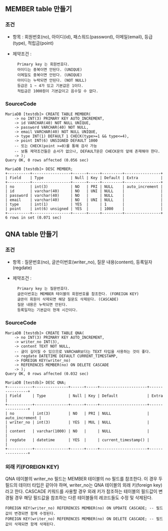 ## MEMBER table 만들기
### 조건
* 항목 : 회원번호(no), 아이디(id), 패스워드(password), 이메일(email), 등급(type), 적립금(point)
* 제약조건 : 

		Primary key 는 회원번호다.
		아이디는 중복이면 안된다. (UNIQUE) 
		이메일도 중복이면 안된다. (UNIQUE) 
		아이디는 누락되면 안된다. (NOT NULL)
		등급은 1 ~ 4가 있고 기본값은 1이다.
		적립금은 1000원이 기본값이고 음수일 수 없다.
		

### SourceCode 
```mysql
MariaDB [testdb]> CREATE TABLE MEMBER(
    -> no INT(3) PRIMARY KEY AUTO_INCREMENT,
    -> id VARCHAR(40) NOT NULL UNIQUE,
    -> password VARCHAR(40) NOT NULL,
    -> email VARCHAR(40) NOT NULL UNIQUE,
    -> type INT(1) DEFAULT 1 CHECK(type>=1 && type<=4),
    -> point INT(6) UNSIGNED DEFAULT 1000
    -- 또는 CHECK(point >=0)를 통해 검사 가능
    -- 보통 제약조건들은 순서가 없으나, DEFAULT문은 CHECK문의 앞에 존재해야 한다.
    -> );
Query OK, 0 rows affected (0.056 sec)

MariaDB [testdb]> DESC MEMBER;
+----------+-----------------+------+-----+---------+----------------+
| Field    | Type            | Null | Key | Default | Extra          |
+----------+-----------------+------+-----+---------+----------------+
| no       | int(3)          | NO   | PRI | NULL    | auto_increment |
| id       | varchar(40)     | NO   | UNI | NULL    |                |
| password | varchar(40)     | NO   |     | NULL    |                |
| email    | varchar(40)     | NO   | UNI | NULL    |                |
| type     | int(1)          | YES  |     | 1       |                |
| point    | int(6) unsigned | YES  |     | 1000    |                |
+----------+-----------------+------+-----+---------+----------------+
6 rows in set (0.071 sec)
```


## QNA table 만들기
### 조건

* 항목 : 질문번호(no), 글쓴이번호(writer_no), 질문 내용(content), 등록일자(regdate)

* 제약조건 : 

		Primary key 는 질문번호다.
		글쓴이번호는 MEMBER 테이블의 회원번호를 참조한다. (FOREIGN KEY)
		글쓴이 회원이 삭제되면 해당 질문도 삭제된다. (CASCADE)	
		질문 내용은 누락되면 안된다.
		등록일자는 기본값이 현재 시간이다. 

### SourceCode 
```mysql
MariaDB [testdb]> CREATE TABLE QNA(
    -> no INT(3) PRIMARY KEY AUTO_INCREMENT,
    -> writer_no INT(3),
    -> content TEXT NOT NULL,
    -- 글이 길어질 수 있으므로 VARCHAR보다는 TEXT 타입을 사용하는 것이 좋다. 
    -> regdate DATETIME DEFAULT CURRENT_TIMESTAMP,
    -> FOREIGN KEY(writer_no)
    -> REFERENCES MEMBER(no) ON DELETE CASCADE
    -> );
Query OK, 0 rows affected (0.032 sec)

MariaDB [testdb]> DESC QNA;
+-----------+---------------+------+-----+---------------------+----------------+
| Field     | Type          | Null | Key | Default             | Extra          |
+-----------+---------------+------+-----+---------------------+----------------+
| no        | int(3)        | NO   | PRI | NULL                | auto_increment |
| writer_no | int(3)        | YES  | MUL | NULL                |                |
| content   | varchar(1000) | NO   |     | NULL                |                |
| regdate   | datetime      | YES  |     | current_timestamp() |                |
+-----------+---------------+------+-----+---------------------+----------------+
```

### 외래 키(FOREIGN KEY)
QNA 테이블의 writer_no 필드는 MEMBER 테이블의 no 필드를 참조한다. 이 경우 두 필드의 데이터 타입은 같아야 하며, writer_no는 QNA 테이블의 외래 키(foreign key)라고 한다. 
CASCADE 키워드를 사용할 경우 외래 키가 참조하는 테이블의 필드값이 변경될 경우 해당 필드값을 참조하는 다른 테이블들의 레코드들도 수정 및 삭제된다. 
```mysql
FOREIGN KEY(writer_no) REFERENCES MEMBER(no) ON UPDATE CASCADE; -- 필드값이 변경되면 함께 수정된다.
FOREIGN KEY(writer_no) REFERENCES MEMBER(no) ON DELETE CASCADE; -- 필드값이 삭제되면 함께 삭제된다.
```
